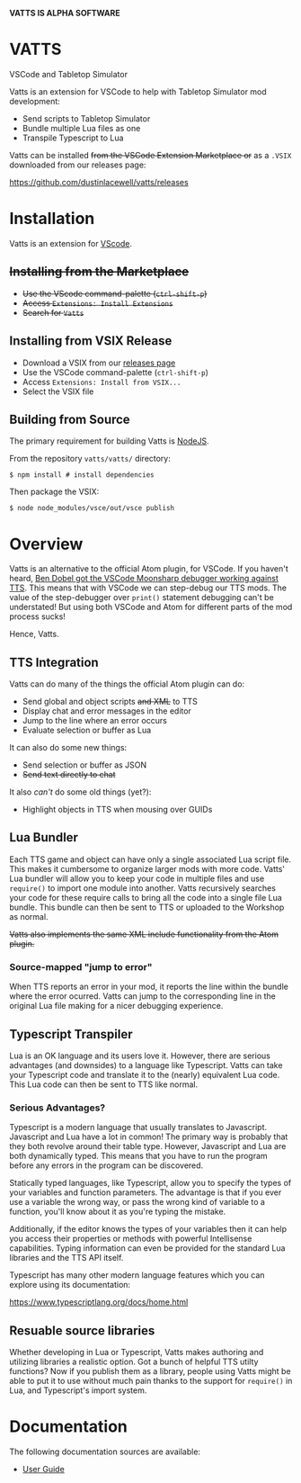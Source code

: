 **VATTS IS ALPHA SOFTWARE**


# VATTS
VSCode and Tabletop Simulator

Vatts is an extension for VSCode to help with Tabletop Simulator mod development:

- Send scripts to Tabletop Simulator
- Bundle multiple Lua files as one
- Transpile Typescript to Lua

Vatts can be installed ~~from the VSCode Extension Marketplace or~~ as a `.VSIX` downloaded from our releases page:

https://github.com/dustinlacewell/vatts/releases

# Installation

Vatts is an extension for [VScode](https://code.visualstudio.com/).

## ~~Installing from the Marketplace~~

- ~~Use the VScode command-palette (`ctrl-shift-p`)~~
- ~~Access `Extensions: Install Extensions`~~
- ~~Search for `Vatts`~~

## Installing from VSIX Release

- Download a VSIX from our [releases page](https://github.com/dustinlacewell/vatts/releases)
- Use the VSCode command-palette (`ctrl-shift-p`)
- Access `Extensions: Install from VSIX...`
- Select the VSIX file

## Building from Source

The primary requirement for building Vatts is [NodeJS](https://nodejs.org/en/).

From the repository `vatts/vatts/` directory:

    $ npm install # install dependencies

Then package the VSIX:

    $ node node_modules/vsce/out/vsce publish

# Overview

Vatts is an alternative to the official Atom plugin, for VSCode. If you haven't heard, [Ben Dobel got the VSCode Moonsharp debugger working against TTS](https://github.com/tts-community/moonsharp). This means that with VSCode we can step-debug our TTS mods. The value of the step-debugger over `print()` statement debugging can't be understated! But using both VSCode and Atom for different parts of the mod process sucks!

Hence, Vatts.

## TTS Integration

Vatts can do many of the things the official Atom plugin can do:

- Send global and object scripts ~~and XML~~ to TTS
- Display chat and error messages in the editor
- Jump to the line where an error occurs
- Evaluate selection or buffer as Lua

It can also do some new things:

- Send selection or buffer as JSON
- ~~Send text directly to chat~~

It also *can't* do some old things (yet?):

- Highlight objects in TTS when mousing over GUIDs

## Lua Bundler

Each TTS game and object can have only a single associated Lua script file. This makes it cumbersome to organize larger mods with more code. Vatts' Lua bundler will allow you to keep your code in multiple files and use `require()` to import one module into another. Vatts recursively searches your code for these require calls to bring all the code into a single file Lua bundle. This bundle can then be sent to TTS or uploaded to the Workshop as normal.

~~Vatts also implements the same XML include functionality from the Atom plugin.~~

### Source-mapped "jump to error"

When TTS reports an error in your mod, it reports the line within the bundle where the error ocurred. Vatts can jump to the corresponding line in the original Lua file making for a nicer debugging experience.

## Typescript Transpiler

Lua is an OK language and its users love it. However, there are serious advantages (and downsides) to a language like Typescript. Vatts can take your Typescript code and translate it to the (nearly) equivalent Lua code. This Lua code can then be sent to TTS like normal.

### Serious Advantages?

Typescript is a modern language that usually translates to Javascript. Javascript and Lua have a lot in common! The primary way is probably that they both revolve around their table type. However, Javascript and Lua are both dynamically typed. This means that you have to run the program before any errors in the program can be discovered.

Statically typed languages, like Typescript, allow you to specify the types of your variables and function parameters. The advantage is that if you ever use a variable the wrong way, or pass the wrong kind of variable to a function, you'll know about it as you're typing the mistake.

Additionally, if the editor knows the types of your variables then it can help you access their properties or methods with powerful Intellisense capabilities. Typing information can even be provided for the standard Lua libraries and the TTS API itself.

Typescript has many other modern language features which you can explore using its documentation:

https://www.typescriptlang.org/docs/home.html


## Resuable source libraries

Whether developing in Lua or Typescript, Vatts makes authoring and utilizing libraries a realistic option. Got a bunch of helpful TTS utilty functions? Now if you publish them as a library, people using Vatts might be able to put it to use without much pain thanks to the support for `require()` in Lua, and Typescript's import system.

# Documentation

The following documentation sources are available:

- [User Guide](https://github.com/dustinlacewell/vatts/wiki/Userguide)
